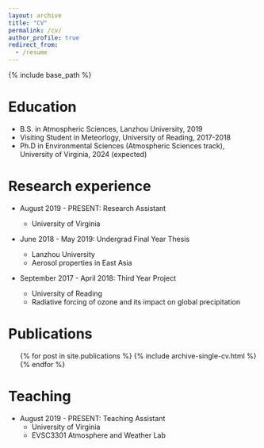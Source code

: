 ```yaml
---
layout: archive
title: "CV"
permalink: /cv/
author_profile: true
redirect_from:
  - /resume
---
```


{% include base_path %}

Education
======
* B.S. in Atmospheric Sciences, Lanzhou University, 2019
* Visiting Student in Meteorlogy, University of Reading, 2017-2018
* Ph.D in Environmental Sciences (Atmospheric Sciences track), University of Virginia, 2024 (expected)

Research experience
======
* August 2019 - PRESENT: Research Assistant
  * University of Virginia

* June 2018 - May 2019: Undergrad Final Year Thesis
  * Lanzhou University
  * Aerosol properties in East Asia

* September 2017 - April 2018: Third Year Project
  * University of Reading
  * Radiative forcing of ozone and its impact on global precipitation

Publications
======
  <ul>{% for post in site.publications %}
    {% include archive-single-cv.html %}
  {% endfor %}</ul>
  
Teaching
======
* August 2019 - PRESENT: Teaching Assistant
  * University of Virginia
  * EVSC3301 Atmosphere and Weather Lab
